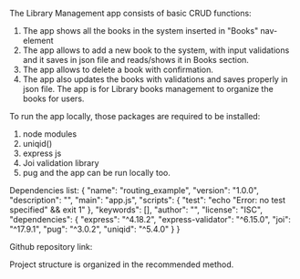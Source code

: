 The Library Management app consists of basic CRUD functions:
1. The app shows all the books in the system inserted in "Books" nav-element
2. The app allows to add a new book to the system, with input validations and it saves in json file and reads/shows it in Books section.
3. The app allows to delete a book with confirmation.
4. The app also updates the books with validations and saves properly in json file.
The app is for Library books management to organize the books for users.

To run the app locally, those packages are required to be installed:
1. node modules
2. uniqid()
3. express js
4. Joi validation library
5. pug 
 and the app can be run locally too.

 Dependencies list:
 {
  "name": "routing_example",
  "version": "1.0.0",
  "description": "",
  "main": "app.js",
  "scripts": {
    "test": "echo \"Error: no test specified\" && exit 1"
  },
  "keywords": [],
  "author": "",
  "license": "ISC",
  "dependencies": {
    "express": "^4.18.2",
    "express-validator": "^6.15.0",
    "joi": "^17.9.1",
    "pug": "^3.0.2",
    "uniqid": "^5.4.0"
  }
}

Github repository link:

Project structure is organized in the recommended method.
